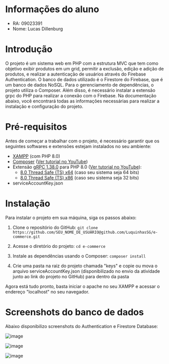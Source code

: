 # Informações do aluno
* RA: 09023391
* Nome: Lucas Dillenburg


# Introdução
O projeto é um sistema web em PHP com a estrutura MVC que tem como objetivo exibir produtos em um grid, permitir a exclusão, edição e adição de produtos, e realizar a autenticação de usuários através do Firebase Authentication. O banco de dados utilizado é o Firestore do Firebase, que é um banco de dados NoSQL. Para o gerenciamento de dependências, o projeto utiliza o Composer. Além disso, é necessário instalar a extensão grpc do PHP para realizar a conexão com o Firebase. Na documentação abaixo, você encontrará todas as informações necessárias para realizar a instalação e configuração do projeto.

# Pré-requisitos
Antes de começar a trabalhar com o projeto, é necessário garantir que os seguintes softwares e extensões estejam instalados no seu ambiente:
* [XAMPP](https://www.apachefriends.org/pt_br/index.html) (com PHP 8.0)
* [Composer](https://getcomposer.org/download/) ([Ver tutorial no YouTube](https://www.youtube.com/watch?v=t-WoLniiBfc))
* Extensão [gRPC 1.38.0](https://pecl.php.net/package/gRPC/1.38.0/windows) para PHP 8.0 ([Ver tutorial no YouTube](https://www.youtube.com/watch?v=EhJ-I1-FZsQ)):
   *  [8.0 Thread Safe (TS) x64](https://windows.php.net/downloads/pecl/releases/grpc/1.38.0/php_grpc-1.38.0-8.0-ts-vs16-x64.zip) (caso seu sistema seja 64 bits)
   *  [8.0 Thread Safe (TS) x86](https://windows.php.net/downloads/pecl/releases/grpc/1.38.0/php_grpc-1.38.0-8.0-ts-vs16-x86.zip) (caso seu sistema seja 32 bits)
* serviceAccountKey.json

# Instalação
Para instalar o projeto em sua máquina, siga os passos abaixo:

1. Clone o repositório do GitHub:
`git clone https://github.com/SEU_NOME_DE_USUÁRIO@github.com/LuquinhasSG/e-commerce.git`

2. Acesse o diretório do projeto:
`cd e-commerce`

3. Instale as dependências usando o Composer:
`composer install`

4. Crie uma pasta na raiz do projeto chamada "keys" e copie ou mova o arquivo serviceAccountKey.json (disponibilizado no envio da atividade junto ao link do projeto no GitHub) para dentro da pasta

Agora está tudo pronto, basta iniciar o apache no seu XAMPP e acessar o endereço "localhost" no seu navegador.

# Screenshots do banco de dados
Abaixo disponibilizo screenshots do Authentication e Firestore Database:

![image](https://user-images.githubusercontent.com/55420795/230701785-1107244d-9baf-4981-984f-9a39f36f0ad9.png)

![image](https://user-images.githubusercontent.com/55420795/230701693-e1f864bf-622a-4646-90b4-41e122168bf1.png)

![image](https://user-images.githubusercontent.com/55420795/230701855-411c0b81-bc51-427e-b924-3be1ea4a4605.png)

